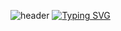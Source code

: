 ![header](https://capsule-render.vercel.app/api?type=rounded&color=F6B8CE&height=300&section=header&text=Juyeoni's%20Github&fontColor=5b5b5b&fontSize=90&animation=fadeIn)
[![Typing SVG](https://readme-typing-svg.demolab.com?font=Fira+Code&pause=1000&color=E4B3CD&width=435&lines=Welcome+to+my+github!;I'm+cloud+engineer)](https://git.io/typing-svg)
<!--
**juyeon320/juyeon320** is a ✨ _special_ ✨ repository because its `README.md` (this file) appears on your GitHub profile.

Here are some ideas to get you started:

- 🔭 I’m currently working on ...
- 🌱 I’m currently learning ...
- 👯 I’m looking to collaborate on ...
- 🤔 I’m looking for help with ...
- 💬 Ask me about ...
- 📫 How to reach me: ...
- 😄 Pronouns: ...
- ⚡ Fun fact: ...
-->

